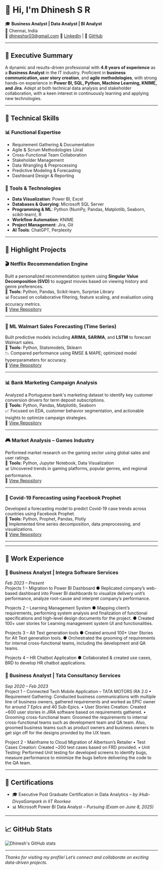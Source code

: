 # 👋 Hi, I'm Dhinesh S R

🎓 **Business Analyst | Data Analyst | BI Analyst**  
📍 Chennai, India  
📧 dhineshsr03@gmail.com
🔗 [LinkedIn](http://www.linkedin.com/in/dhinesh-s-r-39a806194) | 🐙 [GitHub](https://github.com/dhineshsr03)

---

## 💼 Executive Summary

A dynamic and results-driven professional with **4.8 years of experience** as a **Business Analyst** in the IT industry. Proficient in **business communication, user story creation**, and **agile methodologies**, with strong hands-on experience in **Power BI, SQL, Python, Machine Learning, KNIME, and Jira**. Adept at both technical data analysis and stakeholder collaboration, with a keen interest in continuously learning and applying new technologies.

---

## 🚀 Technical Skills

### 📊 Functional Expertise
- Requirement Gathering & Documentation
- Agile & Scrum Methodologies (Jira)
- Cross-Functional Team Collaboration
- Stakeholder Management
- Data Wrangling & Preprocessing
- Predictive Modeling & Forecasting
- Dashboard Design & Reporting

### 🧰 Tools & Technologies
- **Data Visualization**: Power BI, Excel  
- **Databases & Querying**: Microsoft SQL Server  
- **Programming & ML**: Python (NumPy, Pandas, Matplotlib, Seaborn, scikit-learn), R  
- **Workflow Automation**: KNIME  
- **Project Management**: Jira, Git  
- **AI Tools**: ChatGPT, Perplexity  

---

## 📂 Highlight Projects

### 🎬 Netflix Recommendation Engine
Built a personalized recommendation system using **Singular Value Decomposition (SVD)** to suggest movies based on viewing history and genre preferences.  
🔧 **Tools:** Python, Pandas, Scikit-learn, Surprise Library  
📊 Focused on collaborative filtering, feature scaling, and evaluation using accuracy metrics.  
🔗 [View Repository](https://github.com/dhineshsr03/ML-Netflix-Recommendation-Engine)

---


### 🛒 ML Walmart Sales Forecasting (Time Series)
Built predictive models including **ARIMA, SARIMA**, and **LSTM** to forecast Walmart sales.  
🔧 **Tools:** Python, Statsmodels, Sklearn  
📉 Compared performance using RMSE & MAPE; optimized model hyperparameters for accuracy.  
🔗 [View Repository](https://github.com/dhineshsr03/ML-Walmart-Project-Time-Series-Analysis)
  
---

### 📊 Bank Marketing Campaign Analysis
Analyzed a Portuguese bank's marketing dataset to identify key customer conversion drivers for term deposit subscriptions.  
🔧 **Tools:** Python, Pandas, Matplotlib, Seaborn  
📈 Focused on EDA, customer behavior segmentation, and actionable insights to optimize campaign strategies.  
🔗 [View Repository](https://github.com/dhineshsr03/Bank-Marketing-Campaign-Analysis)

---

### 🎮 Market Analysis – Games Industry
Performed market research on the gaming sector using global sales and user ratings.  
🔧 **Tools:** Python, Jupyter Notebook, Data Visualization  
📊 Uncovered trends in gaming platforms, popular genres, and regional performance.  
🔗 [View Repository](https://github.com/dhineshsr03/Market-Analysis-Games-Industry)

---

### 🦠 Covid-19 Forecasting using Facebook Prophet
Developed a forecasting model to predict Covid-19 case trends across countries using Facebook Prophet.  
🔧 **Tools:** Python, Prophet, Pandas, Plotly  
📆 Implemented time series decomposition, data preprocessing, and visualizations.  
🔗 [View Repository](https://github.com/dhineshsr03/Covid-19-Forecasting-using-prophet)

---



---

## 🏢 Work Experience

### 🔹 **Business Analyst** | Integra Software Services  
*Feb 2023 – Present*  
Projects 1 – Migration to Power BI Dashboard
●	Replicated company’s web-based dashboard into Power BI dashboards to visualize delivery unit’s performance, analyze root-cause and interpret company’s performance.

Projects 2 – Learning Management System
●	Mapping client’s requirements, performing system analysis and finalization of functional specifications and high-level design documents for the project.
●	Created 100+ user stories for Learning management system UI and functionalities.

Projects 3 – Alt Text generation tools
●	Created around 100+ User Stories for Alt Text generation tools.
●	Orchestrated the grooming of requirements for internal cross-functional teams, including the development and QA teams. 

Projects 4 – HR Chatbot Application
●	Collaborated & created use cases, BRD to develop HR chatbot applications.


### 🔹 **Business Analyst** | Tata Consultancy Services  
*Sep 2020 – Feb 2023*  
Project 1 – Connected Tech Mobile Application – TATA MOTORS iRA 2.0
•	Requirement Gathering: Conducted business communications with multiple line of business owners, gathered requirements and worked as EPIC owner for around 7 EpIcs and 40 Sub-Epics.
•	User Stories Creation: Created ~600 user stories in JIRA software based on requirements gathered.
•	Grooming cross-functional team: Groomed the requirements to internal cross-functional teams such as development team and QA team. Also, groomed business teams such as product owners and business owners to get sign off for the designs provided by the UX team.

Project 2 - Mainframe to Cloud Migration of Albertson’s Retailer
•	Test Cases Creation: Created ~200 test cases based on FRD provided.
•	Unit Testing: Performed Unit testing for developed screens to identify bugs, measure performance to minimize the bugs before delivering the code to the QA team.


---

## 📜 Certifications
- 🎓 Executive Post Graduate Certification in Data Analytics – *by iHub-DivyaSampark in IIT Roorkee*  
- 📊 Microsoft Power BI Data Analyst – *Pursuing (Exam on June 8, 2025)*

---

## 📈 GitHub Stats

![Dhinesh's GitHub stats](https://github-readme-stats.vercel.app/api?username=dhineshsr03&show_icons=true&theme=default)

---

_Thanks for visiting my profile! Let’s connect and collaborate on exciting data-driven projects._
